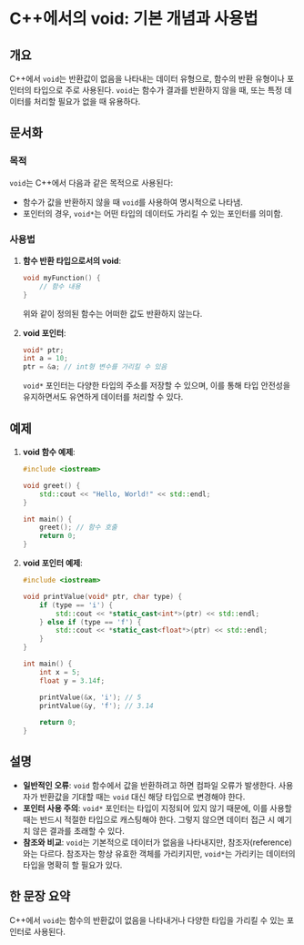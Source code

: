 <!--
Meta Description: # C++에서의 void: 기본 개념과 사용법 ## 개요 C++에서 `void`는 반환값이 없음을 나타내는 데이터 유형으로, 함수의 반환 유형이나 포인터의 타입으로 주로 사용된다. `void`는 함수가 결과를 반환하지 않을 때, 또는 특정 데이터를 처리할 필요가 없을 ...
Meta Keywords: void, std, ptr, int, cpp
-->

# C++에서의 void: 기본 개념과 사용법

## 개요
C++에서 `void`는 반환값이 없음을 나타내는 데이터 유형으로, 함수의 반환 유형이나 포인터의 타입으로 주로 사용된다. `void`는 함수가 결과를 반환하지 않을 때, 또는 특정 데이터를 처리할 필요가 없을 때 유용하다.

## 문서화
### 목적
`void`는 C++에서 다음과 같은 목적으로 사용된다:
- 함수가 값을 반환하지 않을 때 `void`를 사용하여 명시적으로 나타냄.
- 포인터의 경우, `void*`는 어떤 타입의 데이터도 가리킬 수 있는 포인터를 의미함.

### 사용법
1. **함수 반환 타입으로서의 void**: 
   ```cpp
   void myFunction() {
       // 함수 내용
   }
   ```
   위와 같이 정의된 함수는 어떠한 값도 반환하지 않는다.

2. **void 포인터**: 
   ```cpp
   void* ptr;
   int a = 10;
   ptr = &a; // int형 변수를 가리킬 수 있음
   ```
   `void*` 포인터는 다양한 타입의 주소를 저장할 수 있으며, 이를 통해 타입 안전성을 유지하면서도 유연하게 데이터를 처리할 수 있다.

## 예제
1. **void 함수 예제**:
   ```cpp
   #include <iostream>
   
   void greet() {
       std::cout << "Hello, World!" << std::endl;
   }

   int main() {
       greet(); // 함수 호출
       return 0;
   }
   ```

2. **void 포인터 예제**:
   ```cpp
   #include <iostream>

   void printValue(void* ptr, char type) {
       if (type == 'i') {
           std::cout << *static_cast<int*>(ptr) << std::endl;
       } else if (type == 'f') {
           std::cout << *static_cast<float*>(ptr) << std::endl;
       }
   }

   int main() {
       int x = 5;
       float y = 3.14f;

       printValue(&x, 'i'); // 5
       printValue(&y, 'f'); // 3.14
       
       return 0;
   }
   ```

## 설명
- **일반적인 오류**: `void` 함수에서 값을 반환하려고 하면 컴파일 오류가 발생한다. 사용자가 반환값을 기대할 때는 `void` 대신 해당 타입으로 변경해야 한다.
- **포인터 사용 주의**: `void*` 포인터는 타입이 지정되어 있지 않기 때문에, 이를 사용할 때는 반드시 적절한 타입으로 캐스팅해야 한다. 그렇지 않으면 데이터 접근 시 예기치 않은 결과를 초래할 수 있다.
- **참조와 비교**: `void`는 기본적으로 데이터가 없음을 나타내지만, 참조자(reference)와는 다르다. 참조자는 항상 유효한 객체를 가리키지만, `void*`는 가리키는 데이터의 타입을 명확히 할 필요가 있다.

## 한 문장 요약
C++에서 `void`는 함수의 반환값이 없음을 나타내거나 다양한 타입을 가리킬 수 있는 포인터로 사용된다.